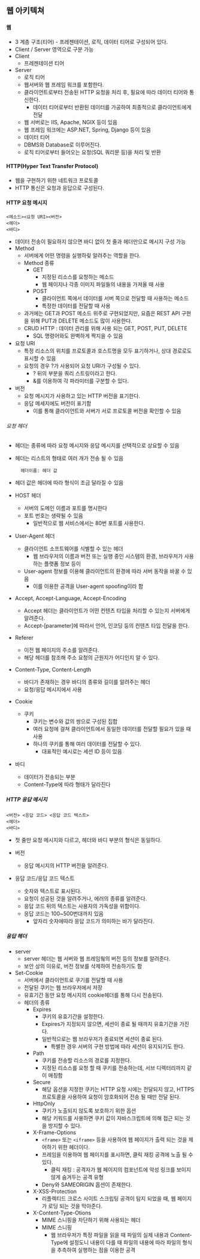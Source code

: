 ## 웹 아키텍쳐

#### 웹

- 3 계층 구조(티어) - 프레젠테이션, 로직, 데이터 티어로 구성되어 있다.
- Client / Server 영역으로 구분 가능
- Client
  - 프레젠테이션 티어
- Server
  - 로직 티어
  - 웹서버와 웹 프레임 워크를 포함한다.
  - 클라이언트로부터 전송된 HTTP 요청을 처리 후, 필요에 따라 데이터 티어와 통신한다.
    - 데이터 티어로부터 반환된 데이터를 가공하여 최종적으로 클라이언트에게 전달
  - 웹 서버로는 IIS, Apache, NGIX 등이 있음
  - 웹 프레임 워크에는 ASP.NET, Spring, Django 등이 있음
  - 데이터 티어
  - DBMS와 Database로 이루어진다.
  - 로직 티어로부터 들어오는 요청(SQL 쿼리문 등)을 처리 및 반환

#### HTTP(Hyper Text Transfer Protocol)

- 웹을 구현하기 위한 네트워크 프로토콜
- HTTP 통신은 요청과 응답으로 구성된다.

#### HTTP 요청 메시지

```
<메소드><요청 URI><버전>
<헤더>
<바디>
```

- 데이터 전송이 필요하지 않으면 바디 없이 첫 줄과 헤더만으로 메시지 구성 가능
- Method
  - 서버에게 어떤 명령을 실행하맂 알려주는 역할을 한다.
  - Method 종류
    - GET
      - 지정된 리소스를 요청하는 메소드
      - 웹 페이지나 각종 이미지 파일들의 내용을 가져올 때 사용
    - POST
      - 클라이언트 쪽에서 데이터를 서버 쪽으로 전달할 때 사용하는 메소드
      - 특정한 데이터를 전달할 때 사용
  - 과거에는 GET과 POST 메소드 위주로 구현되었지만, 요즘은 REST API 구현을 위해 PUT과 DELETE 메소드도 많이 사용한다.
  - CRUD HTTP : 데이터 관리를 위해 사용 되는 GET, POST, PUT, DELETE
    - SQL 명령어와도 완벽하게 짝지을 수 있음
- 요청 URI
  - 특정 리소스의 위치를 프로토콜과 호스트명을 모두 표기하거나, 상대 경로로도 표시할 수 있음
  - 요청의 경우 ?가 사용되어 요청 URI가 구성될 수 있다.
    - ? 뒤의 부분을 쿼리 스트링이라고 한다.
    - &를 이용하여 각 파라미터를 구분할 수 있다.
- 버전
  - 요청 메시지가 사용하고 있는 HTTP 버전을 표기한다.
  - 응답 메세지에도 버전이 표기함
    - 이를 통해 클라이언트와 서버가 서로 프로토콜 버전을 확인할 수 있음

###### 요청 헤더

- 헤더는 종류에 따라 요청 메시지와 응답 메시지를 선택적으로 상요할 수 있음
- 헤더는 리스트의 형태로 여러 개가 전송 될 수 있음

  ```
    헤더이름: 헤더 값
  ```

- 헤더 값은 헤더에 따라 형식이 조금 달라질 수 있음
- HOST 헤더
  - 서버의 도메인 이름과 포트를 명시한다
  - 포트 번호는 생략될 수 있음
    - 일반적으로 웹 서비스에서는 80번 포트를 사용한다.
- User-Agent 헤더
  - 클라이언트 소프트웨어를 식별할 수 있는 헤더
    - 웹 브라우저의 이름과 버전 또는 실행 중인 시스템의 환경, 브라우저가 사용하는 플랫폼 정보 등이
  - User-agent 정보를 이용해 클라이언트의 환경에 따라 서버 동작을 바꿀 수 있음
    - 이를 이용한 공격을 User-agent spoofing이라 함
- Accept, Accept-Language, Accept-Encoding
  - Accept 헤더는 클라이언트가 어떤 컨텐츠 타입을 처리할 수 있는지 서버에게 알려준다.
  - Accept-[parameter]에 따라서 언어, 인코딩 등의 컨텐츠 타입 전달을 한다.
- Referer
  - 이전 웹 페이지의 주소를 알려준다.
  - 해당 헤더를 참조해 주소 요청의 근원지가 어디인지 알 수 있다.
- Content-Type, Content-Length  
  - 바디가 존재하는 경우 바디의 종류와 길이를 알려주는 헤더
  - 요청/응답 메시지에서 사용
- Cookie
  - 쿠키
    - 쿠키는 변수와 값의 쌍으로 구성된 집합
    - 여러 요청에 걸쳐 클라이언트에서 동일한 데이터를 전달할 필요가 있을 때 사용
    - 하나의 쿠키를 통해 여러 데이터를 전달할 수 있다.
      - 대표적인 예시로는 세션 ID 등이 있음
- 바디
  -  데이터가 전송되는 부분
  -  Content-Type에 따라 형태가 달라진다

##### HTTP 응답 메시지

```
<버전> <응답 코드> <응답 코드 텍스트>
<헤더>
<바디>
```
- 첫 줄만 요청 메시지와 다르고, 헤더와 바디 부분의 형식은 동일하다.

- 버전
  - 응답 메시지의 HTTP 버전을 알려준다.
- 응답 코드/응답 코드 텍스트
  - 숫자와 텍스트로 표시된다.
  - 요청이 성공된 것을 알려주거나, 에러의 종류를 알려준다.
  - 응답 코드 뒤의 텍스트는 사용자의 가독성을 위함이다.
  - 응답 코드는 100~500번대까지 있음
    - 앞자리 숫자에따라 응답 코드가 의미하는 바가 달라진다.

##### 응답 헤더

- server
  - server 헤더는 웹 서버와 웹 프레임웤의 버전 등의 정보를 알려준다.
  - 보안 상의 이유로, 버전 정보를 삭제하여 전송하기도 함
- Set-Cookie
  - 서버에서 클라이언트로 쿠기를 전달할 때 사용
  - 전달된 쿠키는 웹 브라우저에서 저장
  - 유효기간 동안 요청 메시지의 cookie헤더를 통해 다시 전송된다.
  - 헤더의 종류
    - Expires
      - 쿠키의 유효기간을 설정한다.
      - Expires가 지정되지 않으면, 세션이 종료 될 때까지 유효기간을 가진다.
      - 일반적으로는 웹 브라우저가 종료되면 세션이 종료 된다.
        - 특별한 경우 서버의 구현 방법에 따라 세션이 유지되기도 한다.
    - Path
      - 쿠키를 전송할 리소스의 경로를 지정한다.
      - 지정된 리소스를 요청 할 때 쿠키를 전송하는데, 서브 디렉터리까지 같이 매칭함
    - Secure
      - 해당 옵션을 지정한 쿠키는 HTTP 요청 시에는 전달되지 않고, HTTPS 프로토콜을 사용하여 요청이 암호화되어 전송 될 때만 전달 된다.
    - HttpOnly
      - 쿠키가 노출되지 않도록 보호하기 위한 옵션
      - 해당 키워드를 사용하면 쿠키 값이 자바스크립트에 의해 접근 되는 것을 방지할 수 있다.
    - X-Frame-Options
      - `<frame>` 또는 `<iframe>` 등을 사용하여 웹 페이지가 출력 되는 것을 제어하기 위한 헤더이다.
      - 프레임을 이용하여 웹 페이지를 표시하면, 클릭 재킹 공격에 노출 될 수 있다.
        - 클릭 재킹 : 공격자가 웹 페이지의 컴포넌트에 악성 링크를 보이지 않게 숨겨두는 공격 유형
      - Deny와 SAMEORIGIN 옵션이 존재한다.
    - X-XSS-Protection
      - 리플렉티드 크로스 사이트 스크립팅 공격이 탐지 되었을 때, 웹 페이지가 로딩 되는 것을 막아준다.
    - X-Content-Type-Otions
      - MIME 스니핑을 차단하기 위해 사용되는 헤더
      - MIME 스니핑
        -  웹 브라우저가 특정 파일을 읽을 때 파일의 실제 내용과 Content-Type에 설정도니 내용이 다를 때 파일의 내용에 따라 파일의 형식을 추측하여 실행하는 점을 이용한 공격